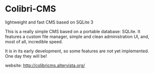 # Colibri-CMS
lightweight and fast CMS based on SQLite 3

This is a really simple CMS based on a portable database: SQLite.
It features a custom file manager, simple and clean administration UI, and, most of all, incredible speed.

It is in its early development, so some features are not yet implemented. One day they will be!

website: http://colibricms.altervista.org/
